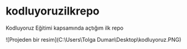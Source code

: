 # kodluyoruzilkrepo
Kodluyoruz Eğitimi kapsamında açtığım ilk repo

![Projeden bir resim](C:\Users\Tolga Duman\Desktop\kodluyoruz.PNG)
